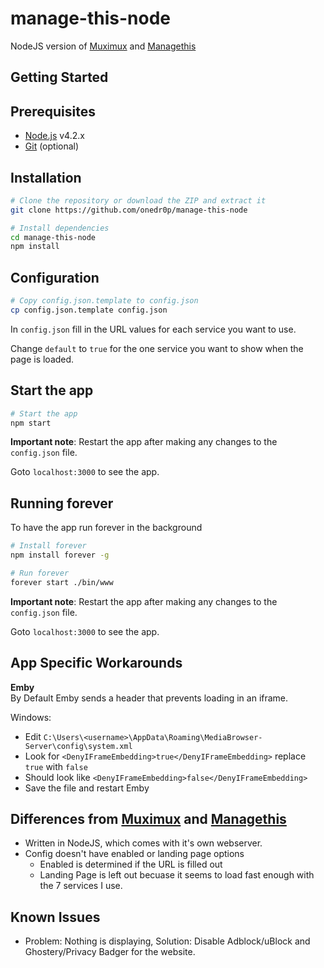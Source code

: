 # manage-this-node

NodeJS version of [Muximux](https://github.com/mescon/Muximux/) and [Managethis](https://github.com/Tenzinn3/Managethis)

Getting Started
---------------

## Prerequisites
- [Node.js](http://nodejs.org) v4.2.x
- [Git](https://git-scm.com/downloads) (optional)

## Installation

```bash
# Clone the repository or download the ZIP and extract it
git clone https://github.com/onedr0p/manage-this-node
```

```bash
# Install dependencies
cd manage-this-node
npm install
```

## Configuration

```bash
# Copy config.json.template to config.json
cp config.json.template config.json
```

In `config.json` fill in the URL values for each service you want to use.

Change `default` to `true` for the one service you want to show when the page is loaded.

## Start the app

```bash
# Start the app
npm start
```
**Important note**: Restart the app after making any changes to the `config.json` file.

Goto `localhost:3000` to see the app.

## Running forever
To have the app run forever in the background

```bash
# Install forever
npm install forever -g

# Run forever
forever start ./bin/www
```

**Important note**: Restart the app after making any changes to the `config.json` file.

Goto `localhost:3000` to see the app.

App Specific Workarounds
---------------
**Emby**  
By Default Emby sends a header that prevents loading in an iframe.   

Windows: 
* Edit `C:\Users\<username>\AppData\Roaming\MediaBrowser-Server\config\system.xml`  
* Look for `<DenyIFrameEmbedding>true</DenyIFrameEmbedding>` replace `true` with `false`  
* Should look like `<DenyIFrameEmbedding>false</DenyIFrameEmbedding>`  
* Save the file and restart Emby  

## Differences from [Muximux](https://github.com/mescon/Muximux/) and [Managethis](https://github.com/Tenzinn3/Managethis)
- Written in NodeJS, which comes with it's own webserver.
- Config doesn't have enabled or landing page options
  - Enabled is determined if the URL is filled out
  - Landing Page is left out becuase it seems to load fast enough with the 7 services I use.

## Known Issues
- Problem: Nothing is displaying, Solution: Disable Adblock/uBlock and Ghostery/Privacy Badger for the website.
